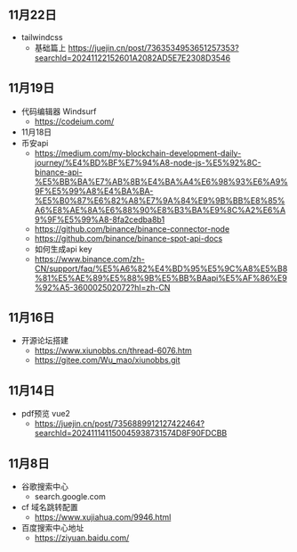 ## 11月22日
- tailwindcss
  - 基础篇上 https://juejin.cn/post/7363534953651257353?searchId=20241122152601A2082AD5E7E2308D3546
## 11月19日
- 代码编辑器 Windsurf 
  - https://codeium.com/
- 11月18日
- 币安api
  - https://medium.com/my-blockchain-development-daily-journey/%E4%BD%BF%E7%94%A8-node-js-%E5%92%8C-binance-api-%E5%BB%BA%E7%AB%8B%E4%BA%A4%E6%98%93%E6%A9%9F%E5%99%A8%E4%BA%BA-%E5%B0%87%E6%82%A8%E7%9A%84%E9%9B%BB%E8%85%A6%E8%AE%8A%E6%88%90%E8%B3%BA%E9%8C%A2%E6%A9%9F%E5%99%A8-8fa2cedba8b1
  - https://github.com/binance/binance-connector-node
  - https://github.com/binance/binance-spot-api-docs
  - 如何生成api key
  - https://www.binance.com/zh-CN/support/faq/%E5%A6%82%E4%BD%95%E5%9C%A8%E5%B8%81%E5%AE%89%E5%88%9B%E5%BB%BAapi%E5%AF%86%E9%92%A5-360002502072?hl=zh-CN
## 11月16日
  - 开源论坛搭建
    - https://www.xiunobbs.cn/thread-6076.htm
    - https://gitee.com/Wu_mao/xiunobbs.git
## 11月14日
- pdf预览 vue2
  - https://juejin.cn/post/7356889912127422464?searchId=202411141150045938731574D8F90FDCBB
## 11月8日
- 谷歌搜索中心
  - search.google.com
- cf 域名跳转配置
  - https://www.xujiahua.com/9946.html
- 百度搜索中心地址
  - https://ziyuan.baidu.com/